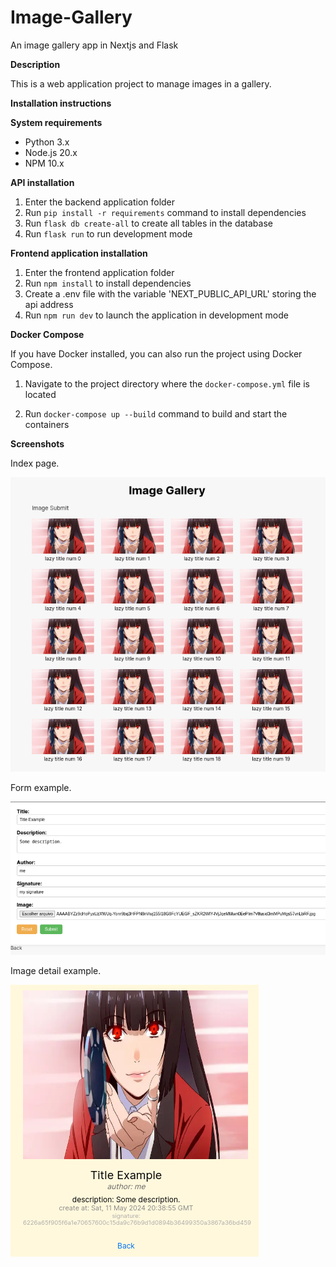 # Image-Gallery
An image gallery app in Nextjs and Flask

**Description**

 This is a web application project to manage images in a gallery.

**Installation instructions**

**System requirements**

* Python 3.x
* Node.js 20.x
* NPM 10.x

**API installation**

1. Enter the backend application folder
2. Run `pip install -r requirements` command to install dependencies
3. Run `flask db create-all` to create all tables in the database
4. Run `flask run` to run development mode

**Frontend application installation**

1. Enter the frontend application folder
2. Run `npm install` to install dependencies
3. Create a .env file with the variable 'NEXT_PUBLIC_API_URL' storing the api address
4. Run `npm run dev` to launch the application in development mode

**Docker Compose**

If you have Docker installed, you can also run the project using Docker Compose.

1. Navigate to the project directory where the `docker-compose.yml` file is located

2. Run `docker-compose up --build` command to build and start the containers

**Screenshots**

Index page.

![Index page.](screenshots/index_page.png)

Form example.

![Form example.](screenshots/form.png)

Image detail example.

![Image detail example.](screenshots/image_detail.png)